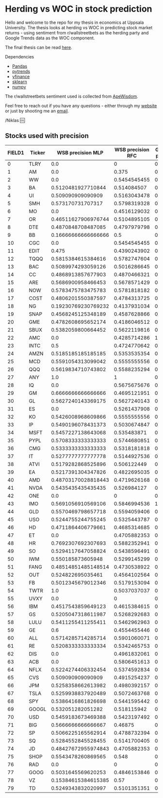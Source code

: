 # Herding vs WOC in stock prediction

Hello and welcome to the repo for my thesis in economics at Uppsala University. 
The thesis looks at herding vs WOC in predicting stock market returns - using sentiment from r/wallstreetbets as the herding party and Google Trends data as the WOC component. 

The final thesis can be read [here](https://klockren.nu).

Dependencies
* [Pandas](https://pandas.pydata.org/)
* [pytrends](https://pypi.org/project/pytrends/)
* [yfinance](https://pypi.org/project/yfinance/)
* [sklearn](https://scikit-learn.org/stable/)
* [numpy](https://numpy.org/)

The r/wallstreetbets sentiment used is collected from [ApeWisdom](https://apewisdom.io/).

Feel free to reach out if you have any questions - either through my [website](https://niklasnorinder.herokuapp.com) or just by shooting me an [email](mailto:niklas.norinder.4686@student.uu.se).

/Niklas 🆒

## Stocks used with precision
|FIELD1|Ticker|WSB precision MLP  |WSB precision RFC|Google Trends precision MLP|Google Trends precision RFC|
|------|------|-------------------|-----------------|---------------------------|---------------------------|
|0     |TLRY  |0.0                |0                |0                          |0.625                      |
|1     |AM    |0.0                |0.375            |0                          |0.51                       |
|2     |WW    |0.0                |0.5454545455     |0.5210727969               |0.5373134328               |
|3     |BA    |0.5120481927710844 |0.514084507      |0                          |0.4666666667               |
|4     |UI    |0.509090909090909  |0.5163043478     |0.5090909091               |0.5054347826               |
|5     |SMH   |0.573170731707317  |0.5798319328     |0.5731707317               |0.5852534562               |
|6     |MO    |0.0                |0.4516129032     |0                          |0.5                        |
|7     |OR    |0.46511627906976744|0.5104895105     |0.6060606061               |0.4711538462               |
|8     |DTE   |0.4870848708487085 |0.4797979798     |0.4909090909               |0.4909090909               |
|9     |BB    |0.16666666666666666|0.5              |0                          |0.4615384615               |
|10    |CGC   |0.0                |0.5454545455     |0                          |0.5                        |
|11    |EDIT  |0.475              |0.4390243902     |0                          |0.4724409449               |
|12    |TQQQ  |0.5815384615384616 |0.5782747604     |0.580952381                |0.5825545171               |
|13    |BAC   |0.5089974293059126 |0.5016286645     |0                          |0.5033783784               |
|14    |CC    |0.4868913857677903 |0.4870466321     |0.4827586207               |0.4661354582               |
|15    |ARE   |0.5686900958466453 |0.5678571429     |0.5668789809               |0.5563139932               |
|16    |NOW   |0.5783475783475783 |0.5781818182     |0.5783475783               |0.5791366906               |
|17    |COST  |0.4806201550387597 |0.4784313725     |0.480620155                |0.480620155                |
|18    |NG    |0.19230769230769232|0.4137931034     |0                          |0.5145631068               |
|19    |SNAP  |0.4568245125348189 |0.4587628866     |0.4603174603               |0.4328358209               |
|20    |GME   |0.4782608695652174 |0.4186046512     |0.5853658537               |0.5256410256               |
|21    |SBUX  |0.5382059800664452 |0.5622119816     |0.5397350993               |0.5502392344               |
|22    |AMC   |0.0                |0.4285714286     |1                          |0.5434782609               |
|23    |INTC  |0.5                |0.4724770642     |0.5314685315               |0.5256410256               |
|24    |AMZN  |0.5185185185185185 |0.5353535354     |0.5408805031               |0.5416666667               |
|25    |MCD   |0.5591054313099042 |0.5555555556     |0.559566787                |0.5555555556               |
|26    |QQQ   |0.5619834710743802 |0.5588235294     |0.5625                     |0.5583333333               |
|27    |ANY   |1.0                |1                |0                          |0                          |
|28    |IQ    |0.0                |0.5675675676     |0                          |0.5357142857               |
|29    |GM    |0.6666666666666666 |0.4695121951     |0.5267489712               |0.5163934426               |
|30    |GL    |0.5627240143369175 |0.5627240143     |0.5352112676               |0.5299684543               |
|31    |ES    |0.0                |0.5261437908     |0.5087209302               |0.5132075472               |
|32    |KO    |0.5426008968609866 |0.5555555556     |0.5234375                  |0.5580110497               |
|33    |IP    |0.5490196078431373 |0.5030674847     |0                          |0.4682539683               |
|34    |MSFT  |0.5457227138643068 |0.535483871      |0.5422343324               |0.5420875421               |
|35    |PYPL  |0.5708333333333333 |0.5744680851     |0.5567765568               |0.57                       |
|36    |CMG   |0.5333333333333333 |0.5318181818     |0                          |0.51875                    |
|37    |IT    |0.5277777777777778 |0.5144927536     |0.5289672544               |0.556122449                |
|38    |ATVI  |0.5179282868525896 |0.506122449      |0                          |0.513618677                |
|39    |EA    |0.5217391304347826 |0.4822695035     |0.5088967972               |0.4691943128               |
|40    |AMD   |0.48703170028818443|0.4719626168     |0.4279661017               |0.5622119816               |
|41    |NVDA  |0.5435435435435435 |0.526984127      |0.536643026                |0.5432098765               |
|42    |ONE   |0.0                |0                |0                          |0.4444444444               |
|43    |IMO   |0.5691056910569106 |0.5846994536     |1                          |0.5408163265               |
|44    |GLD   |0.5570469798657718 |0.5594059406     |0                          |0.671641791                |
|45    |USO   |0.5244755244755245 |0.5325443787     |0.5244444444               |0.5697674419               |
|46    |HD    |0.4711864406779661 |0.4685314685     |0.47                       |0.47                       |
|47    |ET    |0.0                |0.4705882353     |0                          |0.4838709677               |
|48    |HR    |0.7692307692307693 |0.5882352941     |0                          |0.4459459459               |
|49    |SO    |0.5294117647058824 |0.5438596491     |0.5288753799               |0.5614035088               |
|50    |IWM   |0.550185873605948  |0.5299145299     |0.5503875969               |0.548                      |
|51    |FANG  |0.48514851485148514|0.4730538922     |0.4916666667               |0.484375                   |
|52    |OUT   |0.524822695035461  |0.4564102564     |0                          |0.4864864865               |
|53    |FB    |0.5012345679012346 |0.5179153094     |0.5012345679               |0.4981549815               |
|54    |TWTR  |1.0                |0.5037037037     |0.5058139535               |0.4827586207               |
|55    |UVXY  |0.0                |0                |0                          |0.3                        |
|56    |IBM   |0.4517543859649123 |0.4615384615     |0.414893617                |0.4375                     |
|57    |GS    |0.5205047318611987 |0.5268292683     |0.5185185185               |0.5339805825               |
|58    |LULU  |0.5411255411255411 |0.5462962963     |0.530075188                |0.5353535354               |
|59    |GE    |0.6                |0.4554455446     |0                          |0.2                        |
|60    |ALL   |0.5714285714285714 |0.5901060071     |0.5670103093               |0.5770609319               |
|61    |RE    |0.5208333333333334 |0.5342465753     |0.5266903915               |0.5273972603               |
|62    |DIS   |0.0                |0.4961832061     |0.5086206897               |0.5511811024               |
|63    |ACB   |0.0                |0.5806451613     |0.25                       |0.4054054054               |
|64    |NFLX  |0.5224274406332454 |0.5374592834     |0.5765765766               |0.5110294118               |
|65    |CVS   |0.509090909090909  |0.4915254237     |0                          |0.5161290323               |
|66    |JPM   |0.5258358662613982 |0.4980392157     |0.548                      |0.5074626866               |
|67    |TSLA  |0.5259938837920489 |0.5072463768     |0.5165876777               |0.544                      |
|68    |SPY   |0.5386416861826698 |0.5441595442     |0.5386416862               |0.5258358663               |
|69    |GOOGL |0.532051282051282  |0.518115942      |0.5202702703               |0.5463917526               |
|70    |USD   |0.5459183673469388 |0.5423197492     |0.5459183673               |0.5517241379               |
|71    |BIG   |0.5666666666666667 |0.46875          |0                          |0.5691056911               |
|72    |SP    |0.5066225165562914 |0.4788732394     |0.4876033058               |0.5034482759               |
|73    |SQ    |0.5284552845528455 |0.5141700405     |0.5284552846               |0.5550847458               |
|74    |JD    |0.48427672955974843|0.4705882353     |0                          |0.4326241135               |
|75    |SHOP  |0.5543478260869565 |0.548            |0.5347432024               |0.557312253                |
|76    |RAD   |0.0                |0                |0                          |0                          |
|77    |GOOG  |0.5031645569620253 |0.4846153846     |0.4984984985               |0.5102880658               |
|78    |VZ    |0.15384615384615385|0.57             |0                          |0.5                        |
|79    |TD    |0.5249343832020997 |0.5101351351     |0.5289672544               |0.5384615385               |

